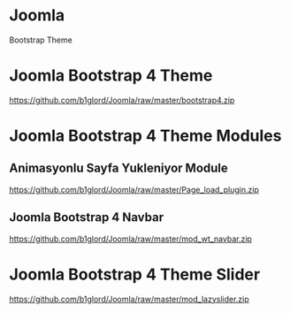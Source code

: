# Joomla
 Bootstrap Theme

# Joomla Bootstrap 4 Theme
https://github.com/b1glord/Joomla/raw/master/bootstrap4.zip


# Joomla Bootstrap 4 Theme Modules
## Animasyonlu Sayfa Yukleniyor Module
https://github.com/b1glord/Joomla/raw/master/Page_load_plugin.zip

## Joomla Bootstrap 4 Navbar
https://github.com/b1glord/Joomla/raw/master/mod_wt_navbar.zip

# Joomla Bootstrap 4 Theme Slider
https://github.com/b1glord/Joomla/raw/master/mod_lazyslider.zip
